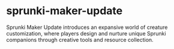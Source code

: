 # sprunki-maker-update
Sprunki Maker Update introduces an expansive world of creature customization, where players design and nurture unique Sprunki companions through creative tools and resource collection.
